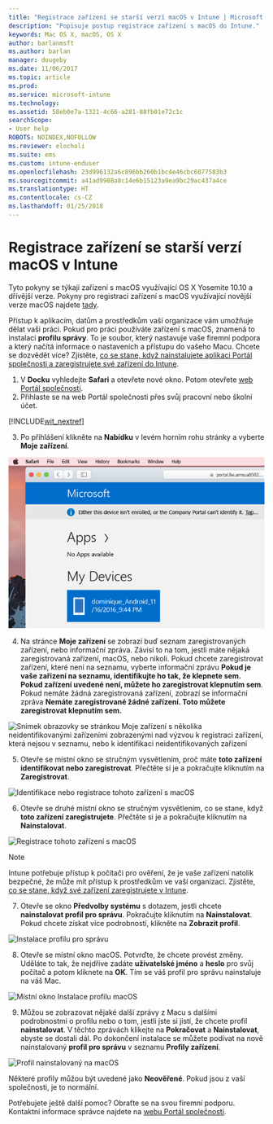 ```yaml
---
title: "Registrace zařízení se starší verzí macOS v Intune | Microsoft Docs"
description: "Popisuje postup registrace zařízení s macOS do Intune."
keywords: Mac OS X, macOS, OS X
author: barlanmsft
ms.author: barlan
manager: dougeby
ms.date: 11/06/2017
ms.topic: article
ms.prod: 
ms.service: microsoft-intune
ms.technology: 
ms.assetid: 58eb0e7a-1321-4c66-a281-88fb01e72c1c
searchScope:
- User help
ROBOTS: NOINDEX,NOFOLLOW
ms.reviewer: elocholi
ms.suite: ems
ms.custom: intune-enduser
ms.openlocfilehash: 23d996132a6c896bb260b1bc4e46cbc6077583b3
ms.sourcegitcommit: a41ad9988a8c14e6b15123a9ea9bc29ac437a4ce
ms.translationtype: HT
ms.contentlocale: cs-CZ
ms.lasthandoff: 01/25/2018
---
```

# <a name="enroll-your-legacy-macos-device-in-intune"></a>Registrace zařízení se starší verzí macOS v Intune

Tyto pokyny se týkají zařízení s macOS využívající OS X Yosemite 10.10 a dřívější verze. Pokyny pro registraci zařízení s macOS využívající novější verze macOS najdete [tady](enroll-your-device-in-intune-macos-cp.md).

Přístup k aplikacím, datům a prostředkům vaší organizace vám umožňuje dělat vaši práci. Pokud pro práci používáte zařízení s macOS, znamená to instalaci __profilu správy__. To je soubor, který nastavuje vaše firemní podpora a který načítá informace o nastaveních a přístupu do vašeho Macu. Chcete se dozvědět více? Zjistěte, [co se stane, když nainstalujete aplikaci Portál společnosti a zaregistrujete své zařízení do Intune](what-happens-if-you-install-the-company-portal-app-and-enroll-your-device-in-intune-ios.md).

1. V __Docku__ vyhledejte __Safari__ a otevřete nové okno. Potom otevřete [web Portál společnosti](https://portal.manage.microsoft.com#HelpDeskDialog).
2. Přihlaste se na web Portál společnosti přes svůj pracovní nebo školní účet.

  [!INCLUDE[wit_nextref](includes/end-user-password-guidance.md)]

3. Po přihlášení klikněte na **Nabídku** v levém horním rohu stránky a vyberte **Moje zařízení**.

 ![Snímek obrazovky s úvodní stránkou webového portálu se zobrazenými informacemi o tom, že se ještě nedají instalovat žádné aplikace, a s tlačítkem Moje zařízení zobrazeným níže](./media/macOS_enroll_001_landing_page.png)

4. Na stránce __Moje zařízení__ se zobrazí buď seznam zaregistrovaných zařízení, nebo informační zpráva. Závisí to na tom, jestli máte nějaká zaregistrovaná zařízení, macOS, nebo nikoli. Pokud chcete zaregistrovat zařízení, které není na seznamu, vyberte informační zprávu __Pokud je vaše zařízení na seznamu, identifikujte ho tak, že klepnete sem. Pokud zařízení uvedené není, můžete ho zaregistrovat klepnutím sem__. Pokud nemáte žádná zaregistrovaná zařízení, zobrazí se informační zpráva **Nemáte zaregistrované žádné zařízení. Toto můžete zaregistrovat klepnutím sem.**

  ![Snímek obrazovky se stránkou Moje zařízení s několika neidentifikovanými zařízeními zobrazenými nad výzvou k registraci zařízení, která nejsou v seznamu, nebo k identifikaci neidentifikovaných zařízení](./media/macOS_enroll_002_tap_here_banner.png)

5. Otevře se místní okno se stručným vysvětlením, proč máte __toto zařízení identifikovat nebo zaregistrovat__. Přečtěte si je a pokračujte kliknutím na __Zaregistrovat__.

 ![Identifikace nebo registrace tohoto zařízení s macOS](./media/macOS_enroll_003_IDenroll_popup.png)

6. Otevře se druhé místní okno se stručným vysvětlením, co se stane, když __toto zařízení zaregistrujete__. Přečtěte si je a pokračujte kliknutím na __Nainstalovat__.

 ![Registrace tohoto zařízení s macOS](./media/macOS_enroll_004_enroll_popup.png)

  > [!NOTE]
  > Intune potřebuje přístup k počítači pro ověření, že je vaše zařízení natolik bezpečné, že může mít přístup k prostředkům ve vaší organizaci. Zjistěte, [co se stane, když své zařízení zaregistrujete v Intune](what-happens-if-you-install-the-Company-Portal-app-and-enroll-your-device-in-intune-ios.md).

7. Otevře se okno __Předvolby systému__ s dotazem, jestli chcete __nainstalovat profil pro správu__. Pokračujte kliknutím na __Nainstalovat__. Pokud chcete získat více podrobností, klikněte na __Zobrazit profil__.

 ![Instalace profilu pro správu](./media/macOS_enroll_005_sysprefs_mgmt_profile.png)

8. Otevře se místní okno macOS. Potvrďte, že chcete provést změny. Uděláte to tak, že nejdříve zadáte __uživatelské jméno__ a __heslo__ pro svůj počítač a potom kliknete na __OK__. Tím se váš profil pro správu nainstaluje na váš Mac.

 ![Místní okno Instalace profilu macOS](./media/macOS_enroll_006_sysprefs_admin_login.png)

9. Můžou se zobrazovat nějaké další zprávy z Macu s dalšími podrobnostmi o profilu nebo o tom, jestli jste si jistí, že chcete profil __nainstalovat__. V těchto zprávách klikejte na __Pokračovat__ a __Nainstalovat__, abyste se dostali dál. Po dokončení instalace se můžete podívat na nově nainstalovaný __profil pro správu__ v seznamu __Profily zařízení__.

 ![Profil nainstalovaný na macOS](./media/macOS_enroll_007_sysprefs_installed_profile.png)

Některé profily můžou být uvedené jako **Neověřené**. Pokud jsou z vaší společnosti, je to normální.

Potřebujete ještě další pomoc? Obraťte se na svou firemní podporu. Kontaktní informace správce najdete na [webu Portál společnosti](https://portal.manage.microsoft.com#HelpDeskDialog).
